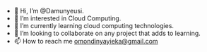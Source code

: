 - 👋 Hi, I’m @Damunyeusi.
- 👀 I’m interested in Cloud Computing.
- 🌱 I’m currently learning cloud computing technologies.
- 💞️ I’m looking to collaborate on any project that adds to learning.
- 📫 How to reach me omondinyayieka@gmail.com

<!---
Damunyeusi/Damunyeusi is a ✨ special ✨ repository because its `README.md` (this file) appears on your GitHub profile.
You can click the Preview link to take a look at your changes.
--->
